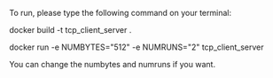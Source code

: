 To run, please type the following command on your terminal:


docker build -t tcp_client_server .

docker run -e NUMBYTES="512" -e NUMRUNS="2" tcp_client_server


You can change the numbytes and numruns if you want.
